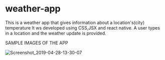 # weather-app
This is a weather app that gives information about a location's(city) temperature
It ws developed using CSS,JSX and react native.
A user types in a location and the weather update is provided.

SAMPLE IMAGES OF THE APP

![Screenshot_2019-04-28-13-30-07](https://user-images.githubusercontent.com/37008398/78171463-5d4ec000-744c-11ea-98e7-62ee527da273.png)

